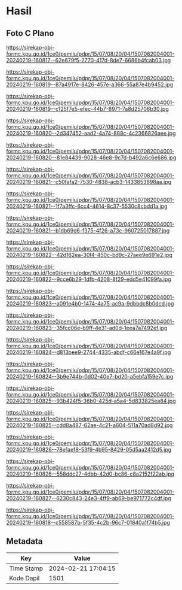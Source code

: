 # Hasil

## Foto C Plano

https://sirekap-obj-formc.kpu.go.id/1ce0/pemilu/pdpr/15/07/08/20/04/1507082004001-20240219-160817--62e679f5-2770-417d-8de7-6686b4fcab03.jpg

https://sirekap-obj-formc.kpu.go.id/1ce0/pemilu/pdpr/15/07/08/20/04/1507082004001-20240219-160819--87a4917e-8426-457e-a366-55a87e4b9452.jpg

https://sirekap-obj-formc.kpu.go.id/1ce0/pemilu/pdpr/15/07/08/20/04/1507082004001-20240219-160819--c125f7e5-efec-44b7-8971-7a8d25706b30.jpg

https://sirekap-obj-formc.kpu.go.id/1ce0/pemilu/pdpr/15/07/08/20/04/1507082004001-20240219-160820--2d347452-aad2-4a74-888c-4c2366826aee.jpg

https://sirekap-obj-formc.kpu.go.id/1ce0/pemilu/pdpr/15/07/08/20/04/1507082004001-20240219-160820--81e84439-9028-46e8-9c7d-b492a6c6e686.jpg

https://sirekap-obj-formc.kpu.go.id/1ce0/pemilu/pdpr/15/07/08/20/04/1507082004001-20240219-160821--c50fafa2-7530-4838-acb3-1433853898aa.jpg

https://sirekap-obj-formc.kpu.go.id/1ce0/pemilu/pdpr/15/07/08/20/04/1507082004001-20240219-160821--1f7a3ffc-6cc4-4614-8c37-5530c8cbdd1a.jpg

https://sirekap-obj-formc.kpu.go.id/1ce0/pemilu/pdpr/15/07/08/20/04/1507082004001-20240219-160821--b1db69d6-f375-4f26-a73c-960725017887.jpg

https://sirekap-obj-formc.kpu.go.id/1ce0/pemilu/pdpr/15/07/08/20/04/1507082004001-20240219-160822--42d162ea-30f4-450c-bd9c-27aee9e691e2.jpg

https://sirekap-obj-formc.kpu.go.id/1ce0/pemilu/pdpr/15/07/08/20/04/1507082004001-20240219-160822--9cce6b29-1dfb-4208-8f29-edd5e41099fa.jpg

https://sirekap-obj-formc.kpu.go.id/1ce0/pemilu/pdpr/15/07/08/20/04/1507082004001-20240219-160823--a091e4b0-1474-4a75-ac9a-9dbbdc8b0dcd.jpg

https://sirekap-obj-formc.kpu.go.id/1ce0/pemilu/pdpr/15/07/08/20/04/1507082004001-20240219-160823--35fcc06e-b9ff-4e31-ad0d-1eea7a7492ef.jpg

https://sirekap-obj-formc.kpu.go.id/1ce0/pemilu/pdpr/15/07/08/20/04/1507082004001-20240219-160824--d813bee9-2744-4335-abdf-c66e167e4a9f.jpg

https://sirekap-obj-formc.kpu.go.id/1ce0/pemilu/pdpr/15/07/08/20/04/1507082004001-20240219-160824--3b9e744b-0d02-40e7-bd20-a5ebfa159e7c.jpg

https://sirekap-obj-formc.kpu.go.id/1ce0/pemilu/pdpr/15/07/08/20/04/1507082004001-20240219-160825--93b424f5-36b0-425d-a5a4-5d833825ea84.jpg

https://sirekap-obj-formc.kpu.go.id/1ce0/pemilu/pdpr/15/07/08/20/04/1507082004001-20240219-160825--cdd8a487-62ae-4c21-a604-511a70ad8d92.jpg

https://sirekap-obj-formc.kpu.go.id/1ce0/pemilu/pdpr/15/07/08/20/04/1507082004001-20240219-160826--78e1aef8-53f9-4b95-8429-05d5aa2412d5.jpg

https://sirekap-obj-formc.kpu.go.id/1ce0/pemilu/pdpr/15/07/08/20/04/1507082004001-20240219-160826--558ddc27-4dbb-42d0-bc86-c8a2152f22ab.jpg

https://sirekap-obj-formc.kpu.go.id/1ce0/pemilu/pdpr/15/07/08/20/04/1507082004001-20240219-160827--6230c843-24e3-4ff9-ab69-be971772c4df.jpg

https://sirekap-obj-formc.kpu.go.id/1ce0/pemilu/pdpr/15/07/08/20/04/1507082004001-20240219-160818--c558587b-5f35-4c2b-96c7-01840a1f74b5.jpg


## Metadata

| Key        | Value               |
| ---------- | ------------------- |
| Time Stamp | 2024-02-21 17:04:15 |
| Kode Dapil | 1501                |



